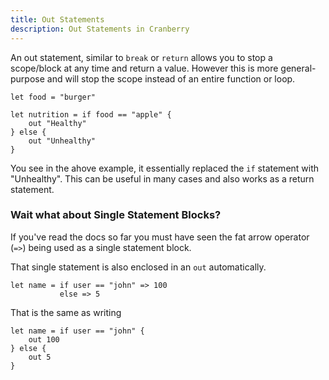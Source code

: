 ```yaml
---
title: Out Statements
description: Out Statements in Cranberry
---
```


An out statement, similar to `break` or `return` allows you to stop a scope/block at any time and return a value. However this is more general-purpose and will stop the scope instead of an entire function or loop.

```cranberry
let food = "burger"

let nutrition = if food == "apple" {
	out "Healthy"
} else {
	out "Unhealthy"
}
```

You see in the ahove example, it essentially replaced the `if` statement with "Unhealthy". This can be useful in many cases and also works as a return statement.

### Wait what about Single Statement Blocks?

If you've read the docs so far you must have seen the fat arrow operator (`=>`) being used as a single statement block.

That single statement is also enclosed in an `out` automatically.

```cranberry
let name = if user == "john" => 100
		   else => 5
```

That is the same as writing

```cranberry
let name = if user == "john" {
	out 100
} else {
	out 5
}
```

